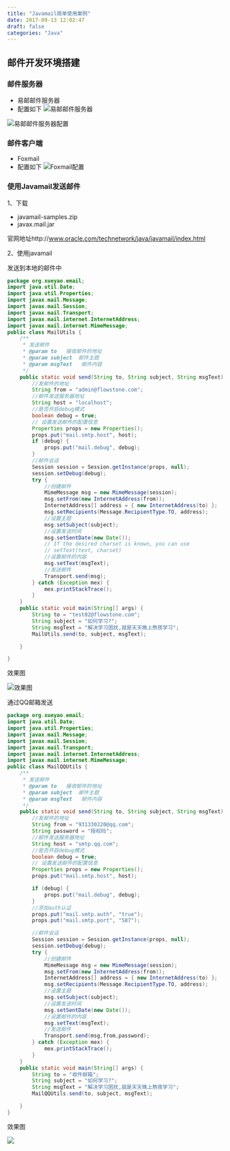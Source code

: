 ```yaml
---
title: "Javamail简单使用案例"
date: 2017-09-13 12:02:47
draft: false
categories: "Java"
---
```


## 邮件开发环境搭建

### 邮件服务器
* 易邮邮件服务器
* 配置如下
![易邮邮件服务器](https://xueyao.oss-cn-hangzhou.aliyuncs.com/2017/09/2017-09-13_085915.png)

![易邮邮件服务器配置](https://xueyao.oss-cn-hangzhou.aliyuncs.com/2017/09/2017-09-13_191012.png)


### 邮件客户端
* Foxmail
* 配置如下
![Foxmail配置](https://xueyao.oss-cn-hangzhou.aliyuncs.com/2017/09/2017-09-13_192046.png)

### 使用Javamail发送邮件
1、下载

  * javamail-samples.zip
  * javax.mail.jar

官网地址http://www.oracle.com/technetwork/java/javamail/index.html

2、使用javamail

发送到本地的邮件中

``` java
package org.xueyao.email;
import java.util.Date;
import java.util.Properties;
import javax.mail.Message;
import javax.mail.Session;
import javax.mail.Transport;
import javax.mail.internet.InternetAddress;
import javax.mail.internet.MimeMessage;
public class MailUtils {
    /**
     * 发送邮件
     * @param to   接收邮件的地址
     * @param subject  邮件主题
     * @param msgText   邮件内容
     */
    public static void send(String to, String subject, String msgText) {
        //发邮件的地址
        String from = "admin@flowstone.com"; 
        //邮件发送服务器地址
        String host = "localhost"; 
        //是否开启debug模式
        boolean debug = true; 
        // 设置发送邮件的配置信息
        Properties props = new Properties();
        props.put("mail.smtp.host", host);
        if (debug) {
            props.put("mail.debug", debug);
        }
        //邮件会话
        Session session = Session.getInstance(props, null);
        session.setDebug(debug);
        try {
            //创建邮件
            MimeMessage msg = new MimeMessage(session);
            msg.setFrom(new InternetAddress(from));
            InternetAddress[] address = { new InternetAddress(to) };
            msg.setRecipients(Message.RecipientType.TO, address);
            //设置主题
            msg.setSubject(subject);
            //设置发送时间
            msg.setSentDate(new Date());
            // If the desired charset is known, you can use
            // setText(text, charset)
            //设置邮件的内容
            msg.setText(msgText);
            //发送邮件
            Transport.send(msg);
        } catch (Exception mex) {
            mex.printStackTrace();
        }
    }
    public static void main(String[] args) {
        String to = "test02@flowstone.com";
        String subject = "如何学习?";
        String msgText = "解决学习困扰,就是天天晚上熬夜学习";
        MailUtils.send(to, subject, msgText);

    }

}
```
效果图

![效果图](https://xueyao.oss-cn-hangzhou.aliyuncs.com/2017/09/2017-09-13_193447.png)

通过QQ邮箱发送
``` java
package org.xueyao.email;
import java.util.Date;
import java.util.Properties;
import javax.mail.Message;
import javax.mail.Session;
import javax.mail.Transport;
import javax.mail.internet.InternetAddress;
import javax.mail.internet.MimeMessage;
public class MailQQUtils {
    /**
     * 发送邮件
     * @param to   接收邮件的地址
     * @param subject  邮件主题
     * @param msgText   邮件内容
     */
    public static void send(String to, String subject, String msgText) {
        //发邮件的地址
        String from = "931330220@qq.com"; 
        String password = "授权码";
        //邮件发送服务器地址
        String host = "smtp.qq.com"; 
        //是否开启debug模式
        boolean debug = true; 
        // 设置发送邮件的配置信息
        Properties props = new Properties();
        props.put("mail.smtp.host", host);

        if (debug) {
            props.put("mail.debug", debug);
        }
        //添加auth认证
        props.put("mail.smtp.auth", "true");
        props.put("mail.smtp.port", "587");

        //邮件会话
        Session session = Session.getInstance(props, null);
        session.setDebug(debug);
        try {
            //创建邮件
            MimeMessage msg = new MimeMessage(session);
            msg.setFrom(new InternetAddress(from));
            InternetAddress[] address = { new InternetAddress(to) };
            msg.setRecipients(Message.RecipientType.TO, address);
            //设置主题
            msg.setSubject(subject);
            //设置发送时间
            msg.setSentDate(new Date());
            //设置邮件的内容
            msg.setText(msgText);
            //发送邮件
            Transport.send(msg,from,password);
        } catch (Exception mex) {
            mex.printStackTrace();
        }
    }
    public static void main(String[] args) {
        String to = "收件邮箱";
        String subject = "如何学习?";
        String msgText = "解决学习困扰,就是天天晚上熬夜学习";
        MailQQUtils.send(to, subject, msgText);

    }
}
```

效果图

![](https://xueyao.oss-cn-hangzhou.aliyuncs.com/2017/09/2017-09-13_211125.png)